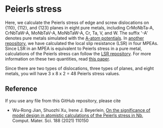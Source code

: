 # Peierls stress

Here, we calculate the Peierls stress of edge and screw dislocations on {110}, {112}, and {123} planes in eight pure metals, including CrMoNbTa-A, CrNbTaW-A, MoNbTaV-A, MoNbTaW-A, Cr, Ta, V, and W. The suffix '-A' denotes pure metals simulated with the [A-atom potentials](https://doi.org/10.1103/PhysRevB.93.104201). In [another repository](https://github.com/shuozhixu/FLAM2020-LSR), we have calculated the local slip resistance (LSR) in four MPEAs. Since LSR in an MPEA is equivalent to Peierls stress in a pure metal, calculations of the Peierls stress can follow the [LSR repository](https://github.com/shuozhixu/FLAM2020-LSR). For more information on these two quantities, read [this paper](http://dx.doi.org/10.1016/j.actamat.2020.10.042).

Since there are two types of dislocations, three types of planes, and eight metals, you will have 3 x 8 x 2 = 48 Peierls stress values.

## Reference

If you use any file from this GitHub repository, please cite

- Wu-Rong Jian, Shuozhi Xu, Irene J. Beyerlein, [On the significance of model design in atomistic calculations of the Peierls stress in Nb](http://dx.doi.org/10.1016/j.commatsci.2020.110150), Comput. Mater. Sci. 188 (2021) 110150